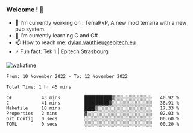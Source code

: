 ### Welcome ! 👋

- 🔭 I’m currently working on : TerraPvP, A new mod terraria with a new pvp system.
- 🌱 I’m currently learning C and C#
- 📫 How to reach me: dylan.vauthieu@epitech.eu
- ⚡ Fun fact: Tek 1 | Epitech Strasbourg

[![wakatime](https://wakatime.com/badge/user/8fc98ba4-4c20-4295-aa16-edcf9fcb84c5.svg)](https://wakatime.com/@8fc98ba4-4c20-4295-aa16-edcf9fcb84c5)

<!--START_SECTION:waka-->

```text
From: 10 November 2022 - To: 12 November 2022

Total Time: 1 hr 45 mins

C#           43 mins         ██████████▒░░░░░░░░░░░░░░   40.92 %
C            41 mins         █████████▓░░░░░░░░░░░░░░░   38.91 %
Makefile     18 mins         ████▒░░░░░░░░░░░░░░░░░░░░   17.33 %
Properties   2 mins          ▓░░░░░░░░░░░░░░░░░░░░░░░░   02.03 %
Git Config   0 secs          ░░░░░░░░░░░░░░░░░░░░░░░░░   00.60 %
TOML         0 secs          ░░░░░░░░░░░░░░░░░░░░░░░░░   00.20 %
```

<!--END_SECTION:waka-->
